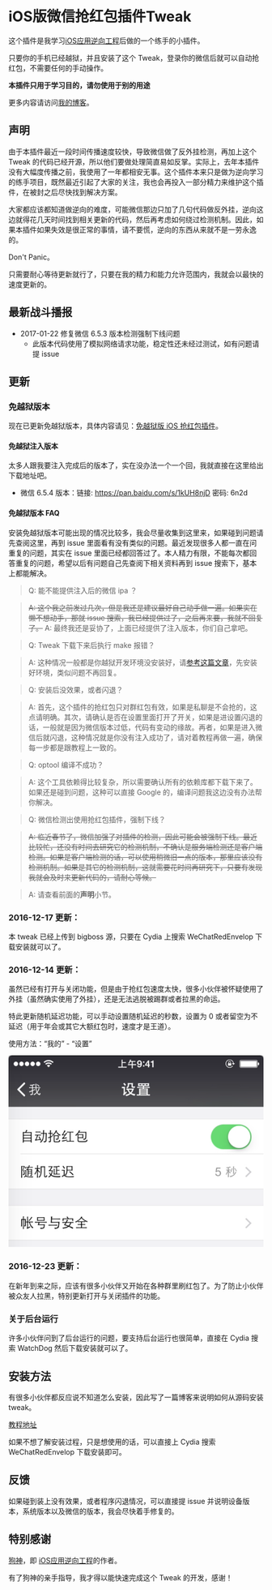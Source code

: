# iOS版微信抢红包插件Tweak

这个插件是我学习[iOS应用逆向工程](https://www.amazon.cn/gp/product/B00VFDVY7E/ref=as_li_tf_tl?ie=UTF8&camp=536&creative=3200&creativeASIN=B00VFDVY7E&linkCode=as2&tag=buginux-23)后做的一个练手的小插件。

只要你的手机已经越狱，并且安装了这个 Tweak，登录你的微信后就可以自动抢红包，不需要任何的手动操作。

**本插件只用于学习目的，请勿使用于别的用途**

更多内容请访问[我的博客](http://www.swiftyper.com)。

## 声明

由于本插件最近一段时间传播速度较快，导致微信做了反外挂检测，再加上这个 Tweak 的代码已经开源，所以他们要做处理简直易如反掌。实际上，去年本插件没有大幅度传播之前，我使用了一年都相安无事。这个插件本来只是做为逆向学习的练手项目，既然最近引起了大家的关注，我也会再投入一部分精力来维护这个插件，在被封之后尽快找到解决方案。

大家都应该都知道做逆向的难度，可能微信那边只加了几句代码做反外挂，逆向这边就得花几天时间找到相关更新的代码，然后再考虑如何绕过检测机制。因此，如果本插件如果失效是很正常的事情，请不要慌，逆向的东西从来就不是一劳永逸的。

Don't Panic。

只需要耐心等待更新就行了，只要在我的精力和能力允许范围内，我就会以最快的速度更新的。

## 最新战斗播报

* 2017-01-22 修复微信 6.5.3 版本检测强制下线问题
  * 此版本代码使用了模拟网络请求功能，稳定性还未经过测试，如有问题请提 issue
  

 
## 更新

### 免越狱版本

现在已更新免越狱版本，具体内容请见：[免越狱版 iOS 抢红包插件](http://www.swiftyper.com/2016/12/26/wechat-redenvelop-tweak-for-non-jailbroken-iphone)。

#### 免越狱注入版本

太多人跟我要注入完成后的版本了，实在没办法一个一个回，我就直接在这里给出下载地址吧。

* 微信 6.5.4 版本：链接: https://pan.baidu.com/s/1kUH8njD 密码: 6n2d

#### 免越狱版本 FAQ

安装免越狱版本可能出现的情况比较多，我会尽量收集到这里来，如果碰到问题请先查阅这里，再到 issue 里面看有没有类似的问题。最近发现很多人都一直在问重复的问题，其实在 issue 里面已经都回答过了。本人精力有限，不能每次都回答重复的问题，希望以后有问题自己先查阅下相关资料再到 issue 搜索下，基本上都能解决。

> Q: 能不能提供注入后的微信 ipa ？

> ~~A: 这个我之前发过几次，但是我还是建议最好自己动手做一遍。如果实在懒不想动手，那就 issue 搜索，我已经提供过了，之后再来要，我就不回复了。~~
> A: 最终我还是妥协了，上面已经提供了注入版本，你们自己拿吧。

> Q: Tweak 下载下来后执行 make 报错？

> A: 这种情况一般都是你越狱开发环境没安装好，请[参考这篇文章](http://www.swiftyper.com/2016/01/25/ios-tweak-install-guide/)，先安装好环境，类似问题不再回复。

> Q: 安装后没效果，或者闪退？

> A: 首先，这个插件的抢红包只对群红包有效，如果是私聊是不会抢的，这点请明确。其次，请确认是否在设置里面打开了开关，如果是进设置闪退的话，一般就是因为微信版本过低，代码有变动的缘故。再者，如果是进入微信后就闪退，这种情况就是你没有注入成功了，请对着教程再做一遍，确保每一步都是跟教程上一致的。

> Q: optool 编译不成功？

> A: 这个工具依赖得比较复杂，所以需要确认所有的依赖库都下载下来了。如果还是碰到问题，这种可以直接 Google 的，编译问题我这边没有办法帮你解决。

> Q: 微信检测出使用抢红包插件，强制下线？

> ~~A: 临近春节了，微信加强了对插件的检测，因此可能会被强制下线。最近比较忙，还没有时间去研究它的检测机制，不确认是服务端检测还是客户端检测。如果是客户端检测的话，可以使用稍微旧一点的版本，那里应该没有检测机制。如果是其它的检测机制，这就需要花时间再研究下，只要有发现我就会及时来更新代码的，请耐心等候。~~

> A: 请查看前面的**声明**小节。

### 2016-12-17 更新：

本 tweak 已经上传到 bigboss 源，只要在 Cydia 上搜索 WeChatRedEnvelop 下载安装就可以了。

### 2016-12-14 更新：

虽然已经有打开与关闭功能，但是由于抢红包速度太快，很多小伙伴被怀疑使用了外挂（虽然确实使用了外挂），还是无法逃脱被踢群或者拉黑的命运。

特此更新随机延迟功能，可以手动设置随机延迟的秒数，设置为 0 或者留空为不延迟（用于年会或其它大额红包时，速度才是王道）。

使用方法：“我的” - “设置”

![RedEnvelopDelay](./ScreenShots/RedEnvelopDelayNew.png)

### 2016-12-23 更新：

在新年到来之际，应该有很多小伙伴又开始在各种群里刷红包了。为了防止小伙伴被众友人拉黑，特别更新打开与关闭插件的功能。

### 关于后台运行

许多小伙伴问到了后台运行的问题，要支持后台运行也很简单，直接在 Cydia 搜索 WatchDog 然后下载安装就可以了。


## 安装方法

有很多小伙伴都反应说不知道怎么安装，因此写了一篇博客来说明如何从源码安装 tweak。

[教程地址](http://www.swiftyper.com/2016/01/25/ios-tweak-install-guide/)

如果不想了解安装过程，只是想使用的话，可以直接上 Cydia 搜索 WeChatRedEnvelop 下载安装即可。

## 反馈

如果碰到装上没有效果，或者程序闪退情况，可以直接提 issue 并说明设备版本，系统版本以及微信的版本，我会尽快着手修复的。

## 特别感谢

[狗神](https://github.com/iosre)，即 [iOS应用逆向工程](https://www.amazon.cn/gp/product/B00VFDVY7E/ref=as_li_tf_tl?ie=UTF8&camp=536&creative=3200&creativeASIN=B00VFDVY7E&linkCode=as2&tag=buginux-23)的作者。

有了狗神的亲手指导，我才得以能快速完成这个 Tweak 的开发，感谢！


